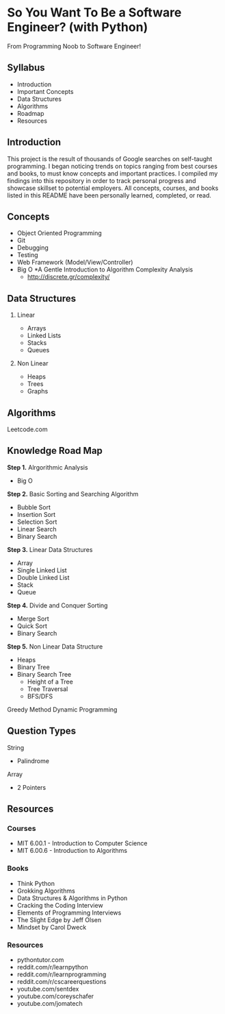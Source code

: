 # So You Want To Be a Software Engineer? (with Python)
From Programming Noob to Software Engineer!

## Syllabus
- Introduction
- Important Concepts
- Data Structures
- Algorithms
- Roadmap 
- Resources

## Introduction
This project is the result of thousands of Google searches on self-taught programming.
I began noticing trends on topics ranging from best courses and books, to must know concepts and important practices.
I compiled my findings into this repository in order to track personal progress and showcase skillset to potential employers.
All concepts, courses, and books listed in this README have been personally learned, completed, or read.

## Concepts
- Object Oriented Programming
- Git 
- Debugging
- Testing
- Web Framework (Model/View/Controller)
- Big O
	*A Gentle Introduction to Algorithm Complexity Analysis
	* http://discrete.gr/complexity/

## Data Structures
1. Linear 
    - Arrays
    - Linked Lists
    - Stacks
    - Queues

2. Non Linear
    - Heaps
    - Trees
    - Graphs 

## Algorithms
Leetcode.com 

## Knowledge Road Map
__Step 1.__
Alrgorithmic Analysis
- Big O

__Step 2.__
Basic Sorting and Searching Algorithm
- Bubble Sort
- Insertion Sort
- Selection Sort
- Linear Search
- Binary Search

__Step 3.__
Linear Data Structures
- Array
- Single Linked List
- Double Linked List
- Stack
- Queue

__Step 4.__
Divide and Conquer Sorting
- Merge Sort
- Quick Sort
- Binary Search

__Step 5.__
Non Linear Data Structure
- Heaps
- Binary Tree
- Binary Search Tree 
	- Height of a Tree
	- Tree Traversal
	- BFS/DFS 


Greedy Method
Dynamic Programming

## Question Types

String
- Palindrome

Array
- 2 Pointers 


## Resources
### Courses
- MIT 6.00.1 - Introduction to Computer Science
- MIT 6.00.6 - Introduction to Algorithms

### Books
- Think Python 
- Grokking Algorithms
- Data Structures & Algorithms in Python
- Cracking the Coding Interview
- Elements of Programming Interviews
- The Slight Edge by Jeff Olsen
- Mindset by Carol Dweck

### Resources
- pythontutor.com
- reddit.com/r/learnpython
- reddit.com/r/learnprogramming
- reddit.com/r/cscareerquestions
- youtube.com/sentdex
- youtube.com/coreyschafer
- youtube.com/jomatech